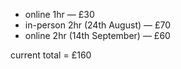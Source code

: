- online 1hr — £30
- in-person 2hr (24th August) — £70
- online 2hr (14th September) — £60

current total = £160